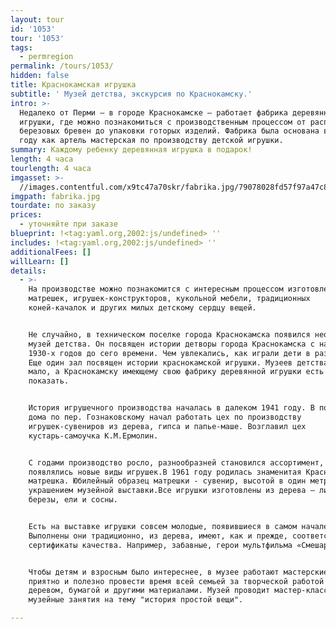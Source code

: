 ```yaml
---
layout: tour
id: '1053'
tour: '1053'
tags:
  - permregion
permalink: /tours/1053/
hidden: false
title: Краснокамская игрушка
subtitle: ' Музей детства, экскурсия по Краснокамску.'
intro: >-
  Недалеко от Перми – в городе Краснокамске – работает фабрика деревянной
  игрушки, где можно познакомиться с производственным процессом от распила
  березовых бревен до упаковки готорых изделий. Фабрика была основана в 1941
  году как артель мастерская по производству детской игрушки.
summary: Каждому ребенку деревянная игрушка в подарок!
length: 4 часа
tourlength: 4 часа
imgasset: >-
  //images.contentful.com/x9tc47a70skr/fabrika.jpg/79078028fd57f97a47c88b717b7ae696/fabrika.jpg
imgpath: fabrika.jpg
tourdate: по заказу
prices:
  - уточняйте при заказе
blueprint: !<tag:yaml.org,2002:js/undefined> ''
includes: !<tag:yaml.org,2002:js/undefined> ''
additionalFees: []
willLearn: []
details:
  - >-
    На производстве можно познакомится с интересным процессом изготовления
    матрешек, игрушек-конструкторов, кукольной мебели, традиционных
    коней-качалок и других милых детскому сердцу вещей.


    Не случайно, в техническом поселке города Краснокамска появился необычный
    музей детства. Он посвящен истории детворы города Краснокамска с начала
    1930-х годов до сего времени. Чем увлекались, как играли дети в разные годы?
    Еще один зал посвящен истории краснокамской игрушки. Музеев детства в стране
    мало, а Краснокамску имеющему свою фабрику деревянной игрушки есть что
    показать.


    История игрушечного производства началась в далеком 1941 году. В подвале
    дома по пер. Гознаковскому начал работать цех по производству
    игрушек-сувениров из дерева, гипса и папье-маше. Возглавил цех
    кустарь-самоучка К.М.Ермолин.


    С годами производство росло, разнообразней становился ассортимент,
    появлялись новые виды игрушек.В 1961 году родилась знаменитая Краснокамская
    матрешка. Юбилейный образец матрешки - сувенир, высотой в один метр, стал
    украшением музейной выставки.Все игрушки изготовлены из дерева – липы,
    березы, ели и сосны.


    Есть на выставке игрушки совсем молодые, появившиеся в самом начале 21 века.
    Выполнены они традиционно, из дерева, имеют, как и прежде, соответствующие
    сертификаты качества. Например, забавные, герои мультфильма «Смешарики».


    Чтобы детям и взросным было интереснее, в музее работают мастерские, где
    приятно и полезно провести время всей семьей за творческой работой с
    деревом, бумагой и другими материалами. Музей проводит мастер-классы и
    музейные занятия на тему "история простой вещи".

---
```

